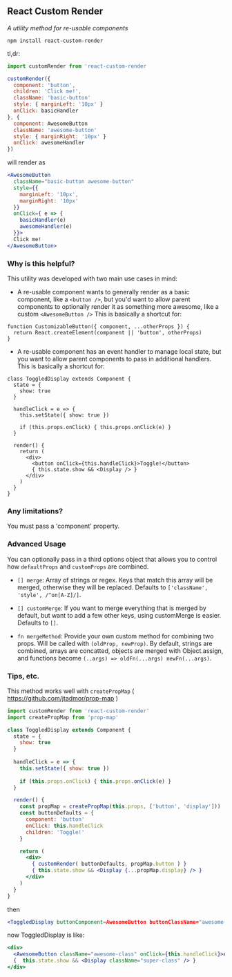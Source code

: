 <h2>React Custom Render</h2>

<em>A utility method for re-usable components</em>

`npm install react-custom-render`

tl,dr: 

```jsx
import customRender from 'react-custom-render

customRender({
  component: 'button',
  children: 'Click me!',
  className: 'basic-button'
  style: { marginLeft: '10px' }
  onClick: basicHandler
}, {
  component: AwesomeButton
  className: 'awesome-button'
  style: { marginRight: '10px' }
  onClick: awesomeHandler
})
```

will render as

```jsx
<AwesomeButton
  className="basic-button awesome-button"
  style={{
    marginLeft: '10px',
    marginRight: '10px'
  }}
  onClick={ e => {
    basicHandler(e)
    awesomeHandler(e)
  }}>
  Click me!
</AwesomeButton>
```

<h3>Why is this helpful?</h3>

This utility was developed with two main use cases in mind:

- A re-usable component wants to generally render as a basic component, like a `<button />`, but you'd want to allow parent components to optionally render it as something more awesome, like a custom `<AwesomeButton />`
This is basically a shortcut for:
```
function CustomizableButton({ component, ...otherProps }) {
  return React.createElement(component || 'button', otherProps)
}
```

- A re-usable component has an event handler to manage local state, but you want to allow parent components to pass in additional handlers.
This is basically a shortcut for:
```
class ToggledDisplay extends Component {
  state = {
    show: true
  }
  
  handleClick = e => {
    this.setState({ show: true })
    
    if (this.props.onClick) { this.props.onClick(e) }
  }

  render() {
    return (
      <div>
        <button onClick={this.handleClick}>Toggle!</button>
        { this.state.show && <Display /> }
      </div>
    )
  }
}
```

<h3>Any limitations?</h3>

You must pass a 'component' property.

<h3>Advanced Usage</h3>

You can optionally pass in a third options object that allows you to control how `defaultProps` and `customProps` are combined.

- `[] merge`: Array of strings or regex. Keys that match this array will be merged, otherwise they will be replaced. Defaults to `['className', 'style', /^on[A-Z]/]`.

- `[] customMerge`: If you want to merge everything that is merged by default, but want to add a few other keys, using customMerge is easier. Defaults to `[]`.

- `fn mergeMethod`: Provide your own custom method for combining two props. Will be called with `(oldProp, newProp)`. By default, strings are combined, arrays are concatted, objects are merged with Object.assign, and functions become `(..args) => oldFn(...args) newFn(...args)`.

<h3>Tips, etc.</h3>

This method works well with `createPropMap` ( https://github.com/jtadmor/prop-map )

```jsx
import customRender from 'react-custom-render'
import createPropMap from 'prop-map'

class ToggledDisplay extends Component {
  state = {
    show: true
  }
  
  handleClick = e => {
    this.setState({ show: true })
    
    if (this.props.onClick) { this.props.onClick(e) }
  }

  render() {
    const propMap = createPropMap(this.props, ['button', 'display']))
    const buttonDefaults = {
      component: 'button'
      onClick: this.handleClick
      children: 'Toggle!'
    }

    return (
      <div>
        { customRender( buttonDefaults, propMap.button ) }
        { this.state.show && <Display {...propMap.display} /> }
      </div>
    )
  }
}
```

then

```jsx
<ToggledDisplay buttonComponent=AwesomeButton buttonClassName="awesome-class" buttonChildren="Awesome Toggle!" displayClassName="super-class" />
```

now ToggledDisplay is like:

```jsx
<div>
  <AwesomeButton className="awesome-class" onClick={this.handleClick}>Awesome Toggle!</AwesomeButton>
  {  this.state.show && <Display className="super-class" /> }
</div>
```




